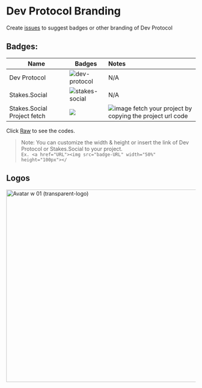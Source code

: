 # Dev Protocol Branding

Create [issues](https://github.com/dev-protocol/community/issues) to suggest badges or other branding of Dev Protocol

## Badges: 

| Name | Badges | Notes |
| --- | --- | :-- |
| Dev Protocol | ![dev-protocol](https://custom-icon-badges.herokuapp.com/badge/Dev_Protocol-black.svg?logo=devprtcl) | N/A |
| Stakes.Social | ![stakes-social](https://custom-icon-badges.herokuapp.com/badge/Stakes.Social-black.svg?logo=stakes.social) | N/A |
| Stakes.Social Project fetch | <img src="https://badge.devprotocol.xyz/0x04c8c053921a3c5b97F89b4e745525E6a4412149/descriptive"> | ![image](https://user-images.githubusercontent.com/73097560/130575616-404aea3e-da2d-48a0-a01a-00b07fb84062.png) fetch your project by copying the project url code |

Click [Raw](https://raw.githubusercontent.com/dev-protocol/community/main/branding/branding.md) to see the codes.

> Note: You can customize the width & height or insert the link of Dev Protocol or Stakes.Social to your project. <br>
` Ex. <a href="URL"><img src="badge-URL" width="50%" height="100px"></ `
	
## Logos

<img width="512" alt="Avatar w 01 (transparent-logo)" src="https://user-images.githubusercontent.com/73097560/130387550-c1286cae-e37b-41b5-a9f8-8dd4535a7db4.png">

